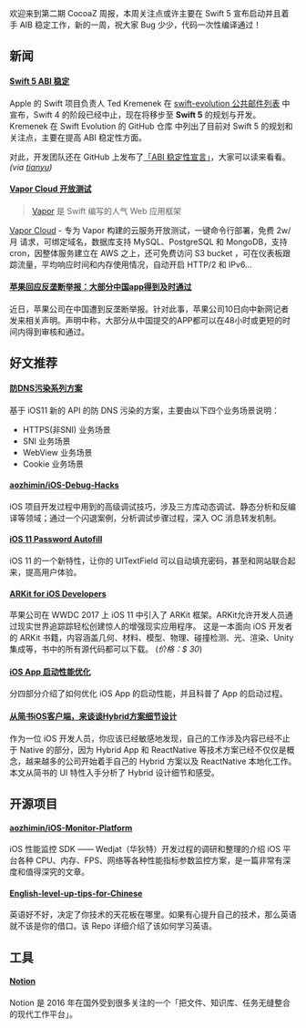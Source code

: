 欢迎来到第二期 CocoaZ 周报，本周关注点或许主要在 Swift 5 宣布启动并且着手 AIB 稳定工作，新的一周，祝大家 Bug 少少，代码一次性编译通过！

## 新闻 

#### [Swift 5 ABI 稳定 ](https://github.com/apple/swift-evolution#development-major-version--swift-50)

Apple 的 Swift 项目负责人 Ted Kremenek 在 [swift-evolution 公共邮件列表](https://link.juejin.im/?target=https%3A%2F%2Flists.swift.org%2Fpipermail%2Fswift-evolution%2FWeek-of-Mon-20170807%2F038645.html) 中宣布，Swift 4 的阶段已经中止，现在将移步至 **Swift 5** 的规划与开发。Kremenek 在 Swift Evolution 的 GitHub 仓库 中列出了目前对 Swift 5 的规划和关注点，主要在提高 ABI 稳定性方面。

对此，开发团队还在 GitHub 上发布了[「ABI 稳定性宣言」](https://link.juejin.im/?target=https%3A%2F%2Fgithub.com%2Fapple%2Fswift%2Fblob%2Fmaster%2Fdocs%2FABIStabilityManifesto.md)，大家可以读来看看。 *(via [tianyu](https://juejin.im/post/598bc44c51882548bd4dbab8))*


#### [Vapor Cloud 开放测试](https://medium.com/@qutheory/introducing-vapor-cloud-a-fast-and-reliable-cloud-service-9868e8c2e9d3)

> [Vapor](https://vapor.codes) 是 Swift 编写的人气 Web 应用框架

[Vapor Cloud](https://dashboard.vapor.cloud) - 专为 Vapor 构建的云服务开放测试，一键命令行部署，免费 2w/月 请求，可绑定域名，数据库支持 MySQL、PostgreSQL 和 MongoDB，支持 cron，因整体服务建立在 AWS 之上，还可免费访问 S3 bucket ，可在仪表板跟踪流量，平均响应时间和内存使用情况，自动开启 HTTP/2 和 IPv6... 

#### [苹果回应反垄断举报：大部分中国app得到及时通过](http://tech.ifeng.com/a/20170810/44661421_0.shtml)

近日，苹果公司在中国遭到反垄断举报。针对此事，苹果公司10日向中新网记者发来相关声明。声明中称，大部分从中国提交的APP都可以在48小时或更短的时间内得到审核和通过。

## 好文推荐 

#### [防DNS污染系列方案](https://github.com/ChenYilong/iOSBlog/tree/master/Tips/DNS%E6%B1%A1%E6%9F%93%E6%96%B9%E6%A1%88%E8%B0%83%E7%A0%94) 

基于 iOS11 新的 API 的防 DNS 污染的方案，主要由以下四个业务场景说明：

* HTTPS(非SNI) 业务场景 
* SNI 业务场景 
* WebView 业务场景 
* Cookie 业务场景 

#### [aozhimin/iOS-Debug-Hacks](https://github.com/aozhimin/iOS-Debug-Hacks)

iOS 项目开发过程中用到的高级调试技巧，涉及三方库动态调试、静态分析和反编译等领域；通过一个闪退案例，分析调试步骤过程，深入 OC 消息转发机制。

#### [iOS 11 Password Autofill](https://medium.com/anilvarghese/ios-11-password-autofill-e1c763015bc1)

iOS 11 的一个新特性，让你的 UITextField 可以自动填充密码，甚至和网站联合起来，提高用户体验。

#### [ARKit for iOS Developers](https://gumroad.com/l/QOIq)

苹果公司在 WWDC 2017 上 iOS 11 中引入了 ARKit 框架。ARKit允许开发人员通过现实世界追踪踪轻松创建惊人的增强现实应用程序。 这是一本面向 iOS 开发者的 ARKit 书籍，内容涵盖几何、材料、模型、物理、碰撞检测、光、渲染、Unity 集成等，书中的所有源代码都可以下载。 (*价格：$ 30*)

#### [iOS App 启动性能优化](https://mp.weixin.qq.com/s/Kf3EbDIUuf0aWVT-UCEmbA)

分四部分介绍了如何优化 iOS App 的启动性能，并且科普了 App 的启动过程。

#### [从简书iOS客户端，来谈谈Hybrid方案细节设计](http://www.jianshu.com/p/9c8552a87a3e)

作为一位 iOS 开发人员，你应该已经敏感地发现，自己的工作涉及内容已经不止于 Native 的部分，因为 Hybrid App 和 ReactNative 等技术方案已经不仅仅是概念，越来越多的公司开始着手自己的 Hybrid 方案以及 ReactNative 本地化工作。本文从简书的 UI 特性入手分析了 Hybrid 设计细节和感受。

## 开源项目

#### [aozhimin/iOS-Monitor-Platform](https://github.com/aozhimin/iOS-Monitor-Platform)

iOS 性能监控 SDK —— Wedjat（华狄特）开发过程的调研和整理的介绍 iOS 平台各种 CPU、内存、FPS、网络等各种性能指标参数监控方案，是一篇非常有深度和值得深究的文章。

#### [English-level-up-tips-for-Chinese](https://github.com/byoungd/english-level-up-tips-for-Chinese)
英语好不好，决定了你技术的天花板在哪里。如果有心提升自己的技术，那么英语就不该是你的借口。该 Repo 详细介绍了该如何学习英语。


## 工具

#### [Notion](https://www.notion.so/)

Notion 是 2016 年在国外受到很多关注的一个「把文件、知识库、任务无缝整合的现代工作平台」。
